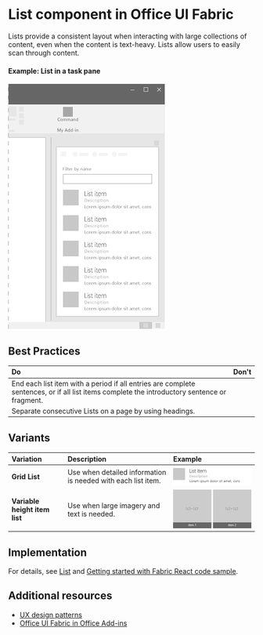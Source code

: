 # List component in Office UI Fabric

Lists provide a consistent layout when interacting with large collections of content, even when the content is text-heavy. Lists allow users to easily scan through content. 
  
#### Example: List in a task pane

![An image showing a List](../../images/overview_withApp_list.png)

## Best Practices

|**Do**|**Don't**|
|:------------|:--------------|
|End each list item with a period if all entries are complete sentences, or if all list items complete the introductory sentence or fragment.| |
|Separate consecutive Lists on a page by using headings.| |

## Variants

|**Variation**|**Description**|**Example**|
|:------------|:--------------|:----------|
|**Grid List**|Use when detailed information is needed with each list item.|![Grid List image](../../images/list.png)|
|**Variable height item list**|Use when large imagery and text is needed.|![Variable height item List image](../../images/listGrid.png)|

## Implementation

For details, see [List](https://dev.office.com/fabric#/components/list) and [Getting started with Fabric React code sample](https://github.com/OfficeDev/Word-Add-in-GettingStartedFabricReact).

## Additional resources

* [UX design patterns](https://github.com/OfficeDev/Office-Add-in-UX-Design-Patterns-Code)
* [Office UI Fabric in Office Add-ins](office-ui-fabric.md)
